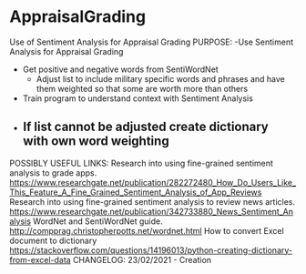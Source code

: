 # AppraisalGrading
Use of Sentiment Analysis for Appraisal Grading
PURPOSE:
-Use Sentiment Analysis for Appraisal Grading
  - Get positive and negative words from SentiWordNet
    - Adjust list to include military specific words and phrases and have them weighted so that some are worth more than others
  - Train program to understand context with Sentiment Analysis
  - If list cannot be adjusted create dictionary with own word weighting
    - 
POSSIBLY USEFUL LINKS:
Research into using fine-grained sentiment analysis to grade apps.
https://www.researchgate.net/publication/282272480_How_Do_Users_Like_This_Feature_A_Fine_Grained_Sentiment_Analysis_of_App_Reviews
Research into using fine-grained sentiment analysis to review news articles.
https://www.researchgate.net/publication/342733880_News_Sentiment_Analysis
WordNet and SentiWordNet guide.
http://compprag.christopherpotts.net/wordnet.html
How to convert Excel document to dictionary
https://stackoverflow.com/questions/14196013/python-creating-dictionary-from-excel-data
CHANGELOG:
23/02/2021 - Creation
